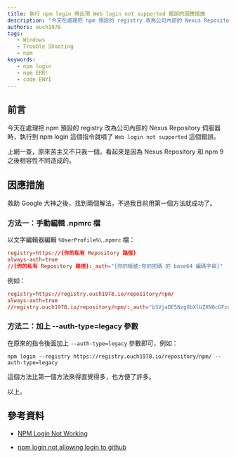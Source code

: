 ```yaml
---
title: 執行 npm login 時出現 Web login not supported 錯誤的因應措施
description: "今天在處理把 npm 預設的 registry 改為公司內部的 Nexus Repository 伺服器時，執行到 npm login 這個指令就噴了 `Web login not supported` 這個錯誤。上網一查，原來苦主又不只我一個，看起來是因為 npm 9 之後相容性不同造成的。"
authors: ouch1978
tags: 
   - Windows
   - Trouble Shooting
   - npm
keywords: 
   - npm login
   - npm ERR!
   - code ENYI
---
```


## 前言

今天在處理把 npm 預設的 registry 改為公司內部的 Nexus Repository 伺服器時，執行到 npm login 這個指令就噴了 `Web login not supported` 這個錯誤。

上網一查，原來苦主又不只我一個，看起來是因為 Nexus Repository 和 npm 9 之後相容性不同造成的。

<!--truncate-->

## 因應措施

救助 Google 大神之後，找到兩個解法，不過我目前用第一個方法就成功了。

### 方法一：手動編輯 .npmrc 檔

以文字編輯器編輯 `%UserProfile%\.npmrc` 檔：

```toml title="%UserProfile%\\.npmrc"
registry=https://{你的私有 Repository 路徑}
always-auth=true
//{你的私有 Repository 路徑}:_auth="{你的帳號:你的密碼 的 base64 編碼字串}"
```

例如：

```toml title="%UserProfile%\\.npmrc"
registry=https://registry.ouch1978.io/repository/npm/
always-auth=true
//registry.ouch1978.io/repository/npm/:_auth="b3VjaDE5Nzg6bXlUZXN0cGFzc3dvcmQ="
```

### 方法二：加上 --auth-type=legacy 參數

在原來的指令後面加上 `--auth-type=legacy` 參數即可，例如：

```pwsh
npm login --registry https://registry.ouch1978.io/repository/npm/ --auth-type=legacy
```

這個方法比第一個方法來得直覺得多，也方便了許多。

以上。

## 參考資料

* [NPM Login Not Working](https://clavinjune.dev/en/blogs/npm-login-not-working/ "NPM Login Not Working")

* [npm login not allowing login to github](https://stackoverflow.com/questions/74482745/npm-login-not-allowing-login-to-github "npm login not allowing login to github")

